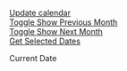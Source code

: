 <a href="#" id="updateCalendar">Update calendar</a>  
<a href="#" id="togglePrevMonth">Toggle Show Previous Month</a>  
<a href="#" id="toggleNextMonth">Toggle Show Next Month</a>  
<a href="#" id="getSelectedDates">Get Selected Dates</a>  

Current Date

